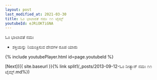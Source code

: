 ```yaml
---
layout: post
last_modified_at: 2021-03-30
title: ಓಂ ಭಾಲಾವತೆ ನಮಃ ೧೧ ಟೈಮ್ಸ್
youtubeId: eJRiOKTiGNA
---
```

 
 
 ಓಂ ಭಾಲಾವತೆ ನಮಃ  
 
 -  ಶಕ್ತಿಯನ್ನು ನಿಯಂತ್ರಿಸುವ ದೇವಗಳ ರೂಪ ಯಾರು 
 
  
 
  
 
 
 
 
 
 


{% include youtubePlayer.html id=page.youtubeId %}
 
[Next]({{ site.baseurl }}{% link  split1/_posts/2013-09-12-ಓಂ ನೀತ್ಯಾನ್ ನಮಃ ೧೧ ಟೈಮ್ಸ್.md%})
 
